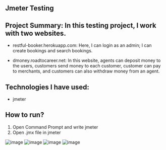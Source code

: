 ## Jmeter Testing

## Project Summary: In this testing project, I work with two websites. 

- restful-booker.herokuapp.com: Here, I can login as an admin; I can create bookings and search bookings.

- dmoney.roadtocareer.net: In this website, agents can deposit money to the users, customers send money to each customer, customer can pay to merchants, and customers can also withdraw money from an agent.


## Technologies I have used:
- jmeter

## How to run?
1. Open Command Prompt and write jmeter
2. Open .jmx file in jmeter



![image](https://github.com/user-attachments/assets/834736e1-d309-4281-b792-b2d83a3e367d)
![image](https://github.com/user-attachments/assets/9d8f999b-b9e0-4654-bbed-2d74f91646d1)
![image](https://github.com/user-attachments/assets/672851f4-2113-4cbb-ab30-9f93509d85ae)
![image](https://github.com/user-attachments/assets/4bac427f-8ea6-420e-8ef6-775a1f2a4171)
